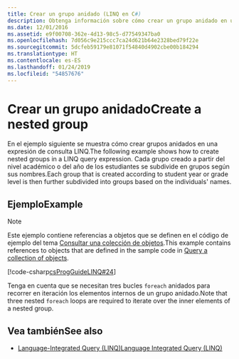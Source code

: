 ```yaml
---
title: Crear un grupo anidado (LINQ en C#)
description: Obtenga información sobre cómo crear un grupo anidado en una expresión de consulta LINQ en C#.
ms.date: 12/01/2016
ms.assetid: e9f00708-362e-4d13-98c5-d77549347ba0
ms.openlocfilehash: 7d056c9e215ccc7ca24d621b64e2328bed79f22e
ms.sourcegitcommit: 5dcfeb59179e81071f54840d4902cbe00b184294
ms.translationtype: HT
ms.contentlocale: es-ES
ms.lasthandoff: 01/24/2019
ms.locfileid: "54857676"
---
```

# <a name="create-a-nested-group"></a><span data-ttu-id="ab284-103">Crear un grupo anidado</span><span class="sxs-lookup"><span data-stu-id="ab284-103">Create a nested group</span></span>

<span data-ttu-id="ab284-104">En el ejemplo siguiente se muestra cómo crear grupos anidados en una expresión de consulta LINQ.</span><span class="sxs-lookup"><span data-stu-id="ab284-104">The following example shows how to create nested groups in a LINQ query expression.</span></span> <span data-ttu-id="ab284-105">Cada grupo creado a partir del nivel académico o del año de los estudiantes se subdivide en grupos según sus nombres.</span><span class="sxs-lookup"><span data-stu-id="ab284-105">Each group that is created according to student year or grade level is then further subdivided into groups based on the individuals' names.</span></span>

## <a name="example"></a><span data-ttu-id="ab284-106">Ejemplo</span><span class="sxs-lookup"><span data-stu-id="ab284-106">Example</span></span>

> [!NOTE]
> <span data-ttu-id="ab284-107">Este ejemplo contiene referencias a objetos que se definen en el código de ejemplo del tema [Consultar una colección de objetos](query-a-collection-of-objects.md).</span><span class="sxs-lookup"><span data-stu-id="ab284-107">This example contains references to objects that are defined in the sample code in [Query a collection of objects](query-a-collection-of-objects.md).</span></span>

[!code-csharp[csProgGuideLINQ#24](~/samples/snippets/csharp/concepts/linq/how-to-create-a-nested-group_1.cs)]

<span data-ttu-id="ab284-108">Tenga en cuenta que se necesitan tres bucles `foreach` anidados para recorrer en iteración los elementos internos de un grupo anidado.</span><span class="sxs-lookup"><span data-stu-id="ab284-108">Note that three nested `foreach` loops are required to iterate over the inner elements of a nested group.</span></span>

## <a name="see-also"></a><span data-ttu-id="ab284-109">Vea también</span><span class="sxs-lookup"><span data-stu-id="ab284-109">See also</span></span>

- [<span data-ttu-id="ab284-110">Language-Integrated Query (LINQ)</span><span class="sxs-lookup"><span data-stu-id="ab284-110">Language Integrated Query (LINQ)</span></span>](index.md)
